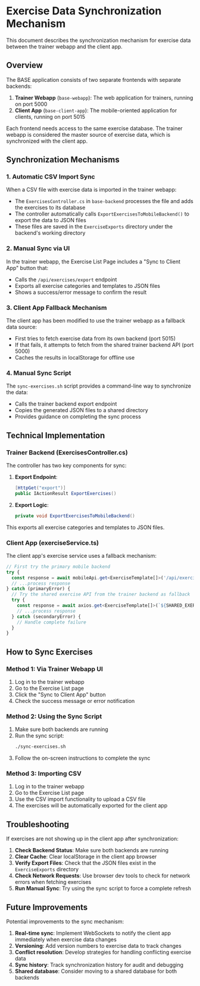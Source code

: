 # Exercise Data Synchronization Mechanism

This document describes the synchronization mechanism for exercise data between the trainer webapp and the client app.

## Overview

The BASE application consists of two separate frontends with separate backends:

1. **Trainer Webapp** (`base-webapp`): The web application for trainers, running on port 5000
2. **Client App** (`base-client-app`): The mobile-oriented application for clients, running on port 5015

Each frontend needs access to the same exercise database. The trainer webapp is considered the master source of exercise data, which is synchronized with the client app.

## Synchronization Mechanisms

### 1. Automatic CSV Import Sync

When a CSV file with exercise data is imported in the trainer webapp:

- The `ExercisesController.cs` in `base-backend` processes the file and adds the exercises to its database
- The controller automatically calls `ExportExercisesToMobileBackend()` to export the data to JSON files
- These files are saved in the `ExerciseExports` directory under the backend's working directory

### 2. Manual Sync via UI

In the trainer webapp, the Exercise List Page includes a "Sync to Client App" button that:

- Calls the `/api/exercises/export` endpoint
- Exports all exercise categories and templates to JSON files
- Shows a success/error message to confirm the result

### 3. Client App Fallback Mechanism

The client app has been modified to use the trainer webapp as a fallback data source:

- First tries to fetch exercise data from its own backend (port 5015)
- If that fails, it attempts to fetch from the shared trainer backend API (port 5000)
- Caches the results in localStorage for offline use

### 4. Manual Sync Script

The `sync-exercises.sh` script provides a command-line way to synchronize the data:

- Calls the trainer backend export endpoint
- Copies the generated JSON files to a shared directory
- Provides guidance on completing the sync process

## Technical Implementation

### Trainer Backend (ExercisesController.cs)

The controller has two key components for sync:

1. **Export Endpoint**:
   ```csharp
   [HttpGet("export")]
   public IActionResult ExportExercises()
   ```

2. **Export Logic**:
   ```csharp
   private void ExportExercisesToMobileBackend()
   ```

This exports all exercise categories and templates to JSON files.

### Client App (exerciseService.ts)

The client app's exercise service uses a fallback mechanism:

```typescript
// First try the primary mobile backend
try {
  const response = await mobileApi.get<ExerciseTemplate[]>('/api/exercises/templates');
  // ...process response
} catch (primaryError) {
  // Try the shared exercise API from the trainer backend as fallback
  try {
    const response = await axios.get<ExerciseTemplate[]>(`${SHARED_EXERCISE_API_URL}/templates`);
    // ...process response
  } catch (secondaryError) {
    // Handle complete failure
  }
}
```

## How to Sync Exercises

### Method 1: Via Trainer Webapp UI

1. Log in to the trainer webapp
2. Go to the Exercise List page
3. Click the "Sync to Client App" button
4. Check the success message or error notification

### Method 2: Using the Sync Script

1. Make sure both backends are running
2. Run the sync script:
   ```bash
   ./sync-exercises.sh
   ```
3. Follow the on-screen instructions to complete the sync

### Method 3: Importing CSV

1. Log in to the trainer webapp
2. Go to the Exercise List page
3. Use the CSV import functionality to upload a CSV file
4. The exercises will be automatically exported for the client app

## Troubleshooting

If exercises are not showing up in the client app after synchronization:

1. **Check Backend Status**: Make sure both backends are running
2. **Clear Cache**: Clear localStorage in the client app browser
3. **Verify Export Files**: Check that the JSON files exist in the `ExerciseExports` directory
4. **Check Network Requests**: Use browser dev tools to check for network errors when fetching exercises
5. **Run Manual Sync**: Try using the sync script to force a complete refresh

## Future Improvements

Potential improvements to the sync mechanism:

1. **Real-time sync**: Implement WebSockets to notify the client app immediately when exercise data changes
2. **Versioning**: Add version numbers to exercise data to track changes
3. **Conflict resolution**: Develop strategies for handling conflicting exercise data
4. **Sync history**: Track synchronization history for audit and debugging
5. **Shared database**: Consider moving to a shared database for both backends